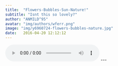 ```yaml
---
title:  "Flowers-Bubbles-Sun-Nature!"
subtitle: "Isnt this so lovely?"
author: "ANMILD^95"
avatar: "img/authors/wferr.png"
image: "img/y6960724-flowers-bubbles-nature.jpg"
date:   2016-04-20 12:12:12
---
```


<audio width="300" height="32" preload="auto" source src="Glee - Isn't She Lovely.ogg" controls="controls" loop="loop">
</audio>
---
<html manifest="demo.appcache">
</html>
